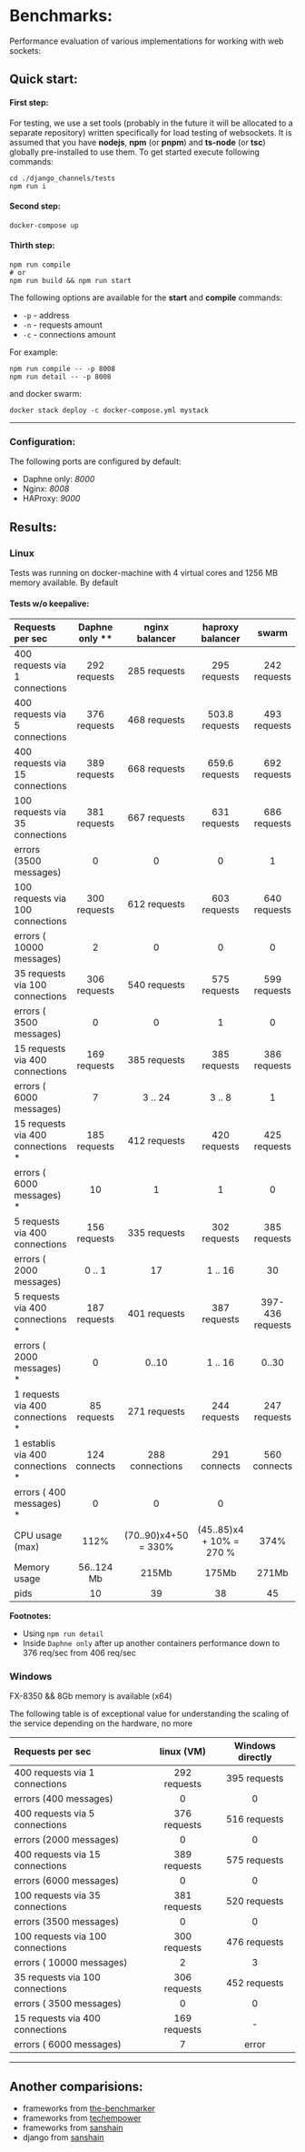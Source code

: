 # Benchmarks: 

Performance evaluation of various implementations for working with web sockets:

## Quick start:

#### First step:

For testing, we use a set tools (probably in the future it will be allocated to a separate repository) written specifically for load testing of websockets. It is assumed that you have **nodejs**, **npm** (or **pnpm**) and **ts-node** (or **tsc**) globally pre-installed to use them.
To get started execute following commands:

```shell
cd ./django_channels/tests
npm run i
```

#### Second step:

```
docker-compose up
```

#### Thirth step: 

```
npm run compile
# or
npm run build && npm run start
```


The following options are available for the **start** and **compile** commands:
- `-p` - address
- `-n` - requests amount
- `-c` - connections amount

For example:

```
npm run compile -- -p 8008
npm run detail -- -p 8008
```

and docker swarm: 

```
docker stack deploy -c docker-compose.yml mystack
```

****

### Configuration:

The following ports are configured by default:

- Daphne only: *8000*
- Nginx: *8008*
- HAProxy: *9000*


## Results: 

### Linux

Tests was running on docker-machine with 4 virtual cores and 1256 MB memory available. By default 

#### Tests w/o keepalive:

Requests per sec                 | Daphne only **|   nginx balancer    | haproxy balancer         |      swarm       |
:--------------------------------|:-------------:|:-------------------:|:------------------------:|:----------------:|
400 requests via 1 connections   | 292 requests  |  285 requests       |   295 requests           |   242 requests   |
400 requests via 5 connections   | 376 requests  |  468 requests       | 503.8 requests           |   493 requests   |
400 requests via 15 connections  | 389 requests  |  668 requests       | 659.6 requests           |   692 requests   |
100 requests via 35 connections  | 381 requests  |  667 requests       |  631 requests            |   686 requests   |
errors (3500 messages)           |       0       |       0             |       0                  |       1          |
100 requests via 100 connections | 300 requests  |  612 requests       |  603 requests            |   640 requests   |
errors ( 10000 messages)         |       2       |       0             |       0                  |       0          |
35 requests via 100 connections  | 306 requests  |  540 requests       |  575 requests            |   599 requests   |
errors ( 3500 messages)          |       0       |       0             |       1                  |       0          |
15 requests via 400 connections  | 169 requests  |  385 requests       |  385 requests            |   386 requests   |
errors ( 6000 messages)          |       7       |     3 .. 24         |        3 .. 8            |         1        |
15 requests via 400 connections *| 185 requests  |  412 requests       |  420 requests            |  425 requests    |
errors ( 6000 messages)        * |       10      |       1             |        1                 |         0        |
5 requests via 400 connections   | 156 requests  |  335 requests       |  302 requests            |   385 requests   |
errors ( 2000 messages)          |   0 .. 1      |       17            |        1 .. 16           |        30        |
5 requests via 400 connections * | 187 requests  |  401 requests       |  387 requests            | 397-436 requests |
errors ( 2000 messages)        * |       0       |       0..10         |        1 .. 16           |       0..30      |
1 requests via 400 connections * | 85 requests   |   271 requests      |   244 requests           |   247 requests   |
1 establis via 400 connections * | 124 connects  |  288 connections    |   291 connects           |  560 connects    |
errors ( 400 messages) *         |       0       |       0             |       0                  |                  |
CPU usage (max)                  |      112%     |(70..90)x4+50 = 330% | (45..85)x4 + 10% = 270 % |      374%        |
Memory usage                     |   56..124 Mb  |       215Mb         |      175Mb               |      271Mb       |
pids                             |      10       |         39          |       38                 |       45         |

**Footnotes:**

* Using `npm run detail`
* Inside `Daphne only` after up another containers performance down to 376 req/sec from 406 req/sec



### Windows 

FX-8350 && 8Gb memory is available (x64)

The following table is of exceptional value for understanding the scaling of the service depending on the hardware, no more

Requests per sec                 |  linux (VM)   |  Windows directly   |
:--------------------------------|:-------------:|:-------------------:|
400 requests via 1 connections   | 292 requests  |  395 requests       |
errors (400 messages)            |       0       |       0             |
400 requests via 5 connections   | 376 requests  |  516 requests       |
errors (2000 messages)           |       0       |       0             |
400 requests via 15 connections  | 389 requests  |  575 requests       |
errors (6000 messages)           |       0       |       0             |
100 requests via 35 connections  | 381 requests  |  520 requests       |
errors (3500 messages)           |       0       |       0             |
100 requests via 100 connections | 300 requests  |  476 requests       |
errors ( 10000 messages)         |       2       |       3             |
35 requests via 100 connections  | 306 requests  |  452 requests       |
errors ( 3500 messages)          |       0       |       0             |
15 requests via 400 connections  | 169 requests  |       -             |
errors ( 6000 messages)          |       7       |      error          |


---- 

## Another comparisions:

- frameworks from [the-benchmarker](https://github.com/the-benchmarker/web-frameworks)
- frameworks from [techempower](https://www.techempower.com/benchmarks/)
- frameworks from [sanshain](https://github.com/Sanshain/web_benchmarks)
- django from [sanshain](https://github.com/Sanshain/web_benchmarks/blob/django/README.md)

